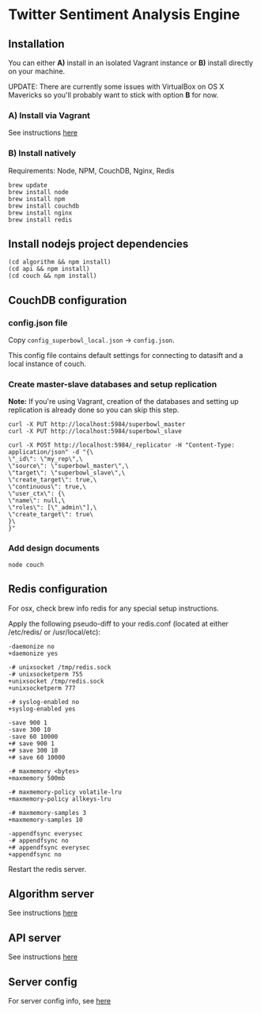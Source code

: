 # Twitter Sentiment Analysis Engine

## Installation

You can either **A)** install in an isolated Vagrant instance or **B)** install directly on your machine.

UPDATE: There are currently some issues with VirtualBox on OS X Mavericks so you'll probably want to stick with option **B** for now.

### A) Install via Vagrant
See instructions [here](./vagrant)

### B) Install natively

Requirements: Node, NPM, CouchDB, Nginx, Redis

    brew update
    brew install node
    brew install npm
    brew install couchdb
    brew install nginx
    brew install redis

## Install nodejs project dependencies

    (cd algorithm && npm install)
    (cd api && npm install)
    (cd couch && npm install)

## CouchDB configuration

### config.json file

Copy `config_superbowl_local.json` -> `config.json`.  

This config file contains default settings for connecting to datasift and a local instance of couch.

### Create master-slave databases and setup replication

**Note:** If you're using Vagrant, creation of the databases and setting up replication is already done so you can skip this step.

    curl -X PUT http://localhost:5984/superbowl_master
    curl -X PUT http://localhost:5984/superbowl_slave

    curl -X POST http://localhost:5984/_replicator -H "Content-Type: application/json" -d "{\
    \"_id\": \"my_rep\",\
    \"source\": \"superbowl_master\",\
    \"target\": \"superbowl_slave\",\
    \"create_target\": true,\
    \"continuous\": true,\
    \"user_ctx\": {\
    \"name\": null,\
    \"roles\": [\"_admin\"],\
    \"create_target\": true\
    }\
    }"

### Add design documents
`node couch`

## Redis configuration
For osx, check brew info redis for any special setup instructions.

Apply the following pseudo-diff to your redis.conf (located at either /etc/redis/ or /usr/local/etc):

    -daemonize no
    +daemonize yes

    -# unixsocket /tmp/redis.sock
    -# unixsocketperm 755
    +unixsocket /tmp/redis.sock
    +unixsocketperm 777

    -# syslog-enabled no
    +syslog-enabled yes

    -save 900 1
    -save 300 10
    -save 60 10000
    +# save 900 1
    +# save 300 10
    +# save 60 10000

    -# maxmemory <bytes>
    +maxmemory 500mb

    -# maxmemory-policy volatile-lru
    +maxmemory-policy allkeys-lru

    -# maxmemory-samples 3
    +maxmemory-samples 10

    -appendfsync everysec
    -# appendfsync no
    +# appendfsync everysec
    +appendfsync no

Restart the redis server.

## Algorithm server
See instructions [here](./algorithm)

## API server
See instructions [here](./api)

## Server config
For server config info, see [here](./vagrant/server-config)

